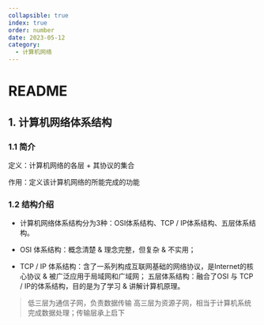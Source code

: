 ```yaml
---
collapsible: true
index: true
order: number
date: 2023-05-12
category: 
  - 计算机网络
---
```


# README

## 1. 计算机网络体系结构

### 1.1 简介

定义：计算机网络的各层 + 其协议的集合  

作用：定义该计算机网络的所能完成的功能

### 1.2 结构介绍

- 计算机网络体系结构分为3种：OSI体系结构、TCP / IP体系结构、五层体系结构。

- OSI 体系结构：概念清楚 & 理念完整，但复杂 & 不实用；
- TCP / IP 体系结构：含了一系列构成互联网基础的网络协议，是Internet的核心协议 & 被广泛应用于局域网和广域网；
五层体系结构：融合了OSI 与 TCP / IP的体系结构，目的是为了学习 & 讲解计算机原理。

> 低三层为通信子网，负责数据传输
> 高三层为资源子网，相当于计算机系统
> 完成数据处理；传输层承上启下
